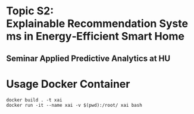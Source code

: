 # Topic S2: Explainable Recommendation Systems in Energy‐Efficient Smart Home
## Seminar Applied Predictive Analytics at HU

# Usage Docker Container

```
docker build . -t xai 
docker run -it --name xai -v $(pwd):/root/ xai bash
```